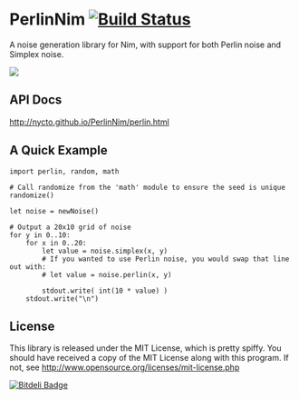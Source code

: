 PerlinNim [![Build Status](https://travis-ci.org/Nycto/PerlinNim.svg?branch=master)](https://travis-ci.org/Nycto/PerlinNim)
===========

A noise generation library for Nim, with support for both Perlin noise and
Simplex noise.

![](http://nycto.github.io/PerlinNim/example.png)

API Docs
--------

http://nycto.github.io/PerlinNim/perlin.html

A Quick Example
---------------

```nimrod
import perlin, random, math

# Call randomize from the 'math' module to ensure the seed is unique
randomize()

let noise = newNoise()

# Output a 20x10 grid of noise
for y in 0..10:
    for x in 0..20:
        let value = noise.simplex(x, y)
        # If you wanted to use Perlin noise, you would swap that line out with:
        # let value = noise.perlin(x, y)

        stdout.write( int(10 * value) )
    stdout.write("\n")
```

License
-------

This library is released under the MIT License, which is pretty spiffy. You
should have received a copy of the MIT License along with this program. If
not, see http://www.opensource.org/licenses/mit-license.php





[![Bitdeli Badge](https://d2weczhvl823v0.cloudfront.net/Nycto/perlinnim/trend.png)](https://bitdeli.com/free "Bitdeli Badge")

